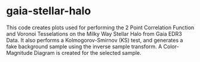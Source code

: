 # gaia-stellar-halo

This code creates plots used for performing the 2 Point Correlation Function and Voronoi Tesselations on the Milky Way Stellar Halo from Gaia EDR3 Data. It also performs a Kolmogorov-Smirnov (KS) test, and generates a fake background sample using the inverse sample transform. A Color-Magnitude Diagram is created for the selected sample.
